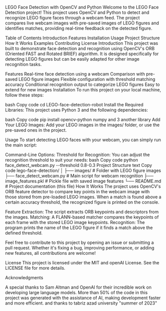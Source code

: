 LEGO Face Detection with OpenCV and Python
Welcome to the LEGO Face Detection project! This project uses OpenCV and Python to detect and recognize LEGO figure faces through a webcam feed. The project compares live webcam images with pre-saved images of LEGO figures and identifies matches, providing real-time feedback on the detected figure.

Table of Contents
Introduction
Features
Installation
Usage
Project Structure
How It Works
Examples
Contributing
License
Introduction
This project was built to demonstrate face detection and recognition using OpenCV's ORB (Oriented FAST and Rotated BRIEF) algorithm. It is designed specifically for detecting LEGO figures but can be easily adapted for other image recognition tasks.

Features
Real-time face detection using a webcam
Comparison with pre-saved LEGO figure images
Flexible configuration with threshold matching accuracy
Conditional recognition output to categorize LEGO figures
Easy to extend for new images
Installation
To run this project on your local machine, follow these steps:



bash
Copy code
cd LEGO-face-detection-robot
Install the Required Libraries: This project uses Python 3 and the following dependencies:

bash
Copy code
pip install opencv-python numpy and 3 another library 
Add Your LEGO Images: Add your LEGO images in the images/ folder, or use the pre-saved ones in the project.

Usage
To start detecting LEGO faces with your webcam, you can simply run the main script:


Command-Line Options:
Threshold for Recognition: You can adjust the recognition threshold to suit your needs:
bash
Copy code
python face_detect_webcam.py --threshold 0.8-0.3
Project Structure
text
Copy code
lego-face-detection/
│
├── images/                  # Folder with LEGO figure images
├── face_detect_webcam.py     # Main script for webcam recognition
├── image_features.pkl        # Pickle file with saved image features
└── README.md                 # Project documentation (this file)
How It Works
The project uses OpenCV's ORB feature detector to compare key points in the webcam image with those stored from pre-loaded LEGO images. When a match is found above a certain accuracy threshold, the recognized figure is printed on the console.

Feature Extraction: The script extracts ORB keypoints and descriptors from the images.
Matching: A FLANN-based matcher compares the keypoints of each frame with the stored LEGO image keypoints.
Recognition: The program prints the name of the LEGO figure if it finds a match above the defined threshold.


Feel free to contribute to this project by opening an issue or submitting a pull request. Whether it's fixing a bug, improving performance, or adding new features, all contributions are welcome!

License
This project is licensed under the MIT and openAI License. See the LICENSE file for more details.



Acknowledgments

A special thanks to Sam Altman and OpenAI for their incredible work on developing large language models. More than 50% of the code in this project was generated with the assistance of AI, making development faster and more efficient.
and thanks to tabriz azad university "summer of 2023"
